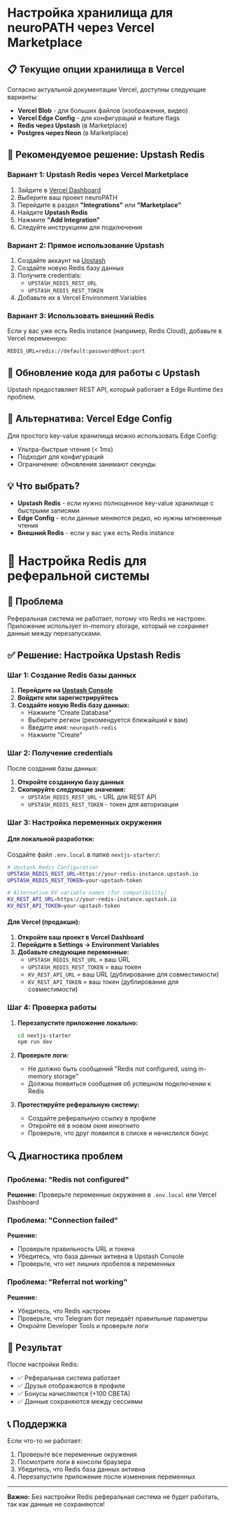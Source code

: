 # Настройка хранилища для neuroPATH через Vercel Marketplace

## 📋 Текущие опции хранилища в Vercel

Согласно актуальной документации Vercel, доступны следующие варианты:
- **Vercel Blob** - для больших файлов (изображения, видео)
- **Vercel Edge Config** - для конфигураций и feature flags
- **Redis через Upstash** (в Marketplace)
- **Postgres через Neon** (в Marketplace)

## 🚀 Рекомендуемое решение: Upstash Redis

### Вариант 1: Upstash Redis через Vercel Marketplace

1. Зайдите в [Vercel Dashboard](https://vercel.com/dashboard)
2. Выберите ваш проект neuroPATH
3. Перейдите в раздел **"Integrations"** или **"Marketplace"**
4. Найдите **Upstash Redis**
5. Нажмите **"Add Integration"**
6. Следуйте инструкциям для подключения

### Вариант 2: Прямое использование Upstash

1. Создайте аккаунт на [Upstash](https://upstash.com)
2. Создайте новую Redis базу данных
3. Получите credentials:
   - `UPSTASH_REDIS_REST_URL`
   - `UPSTASH_REDIS_REST_TOKEN`
4. Добавьте их в Vercel Environment Variables

### Вариант 3: Использовать внешний Redis

Если у вас уже есть Redis instance (например, Redis Cloud), добавьте в Vercel переменную:
```
REDIS_URL=redis://default:password@host:port
```

## 📝 Обновление кода для работы с Upstash

Upstash предоставляет REST API, который работает в Edge Runtime без проблем.

## 🔧 Альтернатива: Vercel Edge Config

Для простого key-value хранилища можно использовать Edge Config:
- Ультра-быстрые чтения (< 1ms)
- Подходит для конфигураций
- Ограничение: обновления занимают секунды

## 💡 Что выбрать?

- **Upstash Redis** - если нужно полноценное key-value хранилище с быстрыми записями
- **Edge Config** - если данные меняются редко, но нужны мгновенные чтения
- **Внешний Redis** - если у вас уже есть Redis instance 

# 🔧 Настройка Redis для реферальной системы

## 🚨 Проблема
Реферальная система не работает, потому что Redis не настроен. Приложение использует in-memory storage, который не сохраняет данные между перезапусками.

## ✅ Решение: Настройка Upstash Redis

### Шаг 1: Создание Redis базы данных

1. **Перейдите на [Upstash Console](https://console.upstash.com/)**
2. **Войдите или зарегистрируйтесь**
3. **Создайте новую Redis базу данных:**
   - Нажмите "Create Database"
   - Выберите регион (рекомендуется ближайший к вам)
   - Введите имя: `neuropath-redis`
   - Нажмите "Create"

### Шаг 2: Получение credentials

После создания базы данных:

1. **Откройте созданную базу данных**
2. **Скопируйте следующие значения:**
   - `UPSTASH_REDIS_REST_URL` - URL для REST API
   - `UPSTASH_REDIS_REST_TOKEN` - токен для авторизации

### Шаг 3: Настройка переменных окружения

#### Для локальной разработки:
Создайте файл `.env.local` в папке `nextjs-starter/`:

```bash
# Upstash Redis Configuration
UPSTASH_REDIS_REST_URL=https://your-redis-instance.upstash.io
UPSTASH_REDIS_REST_TOKEN=your-upstash-token

# Alternative KV variable names (for compatibility)
KV_REST_API_URL=https://your-redis-instance.upstash.io
KV_REST_API_TOKEN=your-upstash-token
```

#### Для Vercel (продакшн):
1. **Откройте ваш проект в Vercel Dashboard**
2. **Перейдите в Settings → Environment Variables**
3. **Добавьте следующие переменные:**
   - `UPSTASH_REDIS_REST_URL` = ваш URL
   - `UPSTASH_REDIS_REST_TOKEN` = ваш токен
   - `KV_REST_API_URL` = ваш URL (дублирование для совместимости)
   - `KV_REST_API_TOKEN` = ваш токен (дублирование для совместимости)

### Шаг 4: Проверка работы

1. **Перезапустите приложение локально:**
   ```bash
   cd nextjs-starter
   npm run dev
   ```

2. **Проверьте логи:**
   - Не должно быть сообщений "Redis not configured, using in-memory storage"
   - Должны появиться сообщения об успешном подключении к Redis

3. **Протестируйте реферальную систему:**
   - Создайте реферальную ссылку в профиле
   - Откройте её в новом окне инкогнито
   - Проверьте, что друг появился в списке и начислился бонус

## 🔍 Диагностика проблем

### Проблема: "Redis not configured"
**Решение:** Проверьте переменные окружения в `.env.local` или Vercel Dashboard

### Проблема: "Connection failed"
**Решение:** 
- Проверьте правильность URL и токена
- Убедитесь, что база данных активна в Upstash Console
- Проверьте, что нет лишних пробелов в переменных

### Проблема: "Referral not working"
**Решение:**
- Убедитесь, что Redis настроен
- Проверьте, что Telegram бот передаёт правильные параметры
- Откройте Developer Tools и проверьте логи

## 🎯 Результат

После настройки Redis:
- ✅ Реферальная система работает
- ✅ Друзья отображаются в профиле
- ✅ Бонусы начисляются (+100 СВЕТА)
- ✅ Данные сохраняются между сессиями

## 📞 Поддержка

Если что-то не работает:
1. Проверьте все переменные окружения
2. Посмотрите логи в консоли браузера
3. Убедитесь, что Redis база данных активна
4. Перезапустите приложение после изменения переменных

---

**Важно:** Без настройки Redis реферальная система не будет работать, так как данные не сохраняются! 
